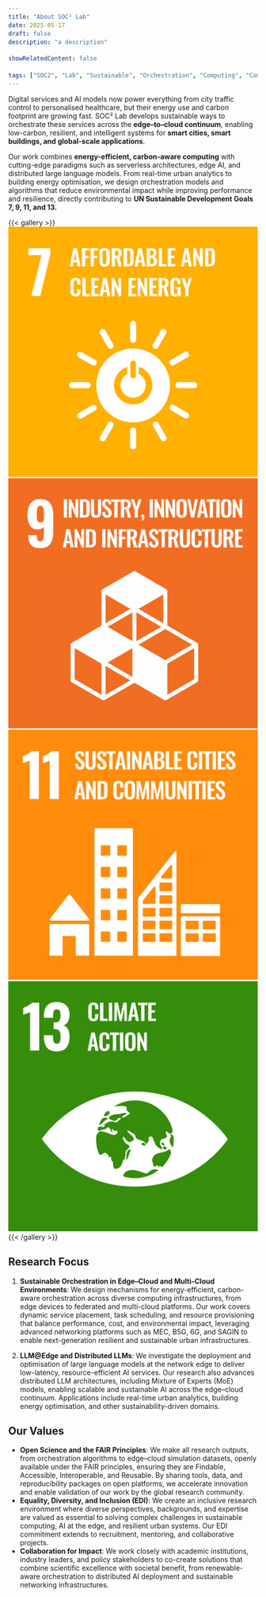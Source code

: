 ```yaml
---
title: "About SOC² Lab"
date: 2025-05-17
draft: false
description: "a description"

showRelatedContent: false

tags: ["SOC2", "Lab", "Sustainable", "Orchestration", "Computing", "Continuum", "UCD", "University College Dublin", "Research Group"]
---
```


Digital services and AI models now power everything from city traffic control to personalised healthcare, but their energy use and carbon footprint are growing fast. SOC² Lab develops sustainable ways to orchestrate these services across the **edge–to–cloud continuum**, enabling low-carbon, resilient, and intelligent systems for **smart cities, smart buildings, and global-scale applications**.

Our work combines **energy-efficient, carbon-aware computing** with cutting-edge paradigms such as serverless architectures, edge AI, and distributed large language models. From real-time urban analytics to building energy optimisation, we design orchestration models and algorithms that reduce environmental impact while improving performance and resilience, directly contributing to **UN Sustainable Development Goals 7, 9, 11, and 13.**

{{< gallery >}}
  <img src="un_goals/E_PRINT_07.jpg" class="grid-w25" />
  <img src="un_goals/E_PRINT_09.jpg" class="grid-w25" />
  <img src="un_goals/E_PRINT_11.jpg" class="grid-w25" />
  <img src="un_goals/E_PRINT_13.jpg" class="grid-w25" />
{{< /gallery >}}

## Research Focus

1. **Sustainable Orchestration in Edge–Cloud and Multi-Cloud Environments**: We design mechanisms for energy-efficient, carbon-aware orchestration across diverse computing infrastructures, from edge devices to federated and multi-cloud platforms. Our work covers dynamic service placement, task scheduling, and resource provisioning that balance performance, cost, and environmental impact, leveraging advanced networking platforms such as MEC, B5G, 6G, and SAGIN to enable next-generation resilient and sustainable urban infrastructures.

2. **LLM@Edge and Distributed LLMs**: We investigate the deployment and optimisation of large language models at the network edge to deliver low-latency, resource-efficient AI services. Our research also advances distributed LLM architectures, including Mixture of Experts (MoE) models, enabling scalable and sustainable AI across the edge–cloud continuum. Applications include real-time urban analytics, building energy optimisation, and other sustainability-driven domains.

## Our Values

- **Open Science and the FAIR Principles**: We make all research outputs, from orchestration algorithms to edge–cloud simulation datasets, openly available under the FAIR principles, ensuring they are Findable, Accessible, Interoperable, and Reusable. By sharing tools, data, and reproducibility packages on open platforms, we accelerate innovation and enable validation of our work by the global research community.
- **Equality, Diversity, and Inclusion (EDI)**: We create an inclusive research environment where diverse perspectives, backgrounds, and expertise are valued as essential to solving complex challenges in sustainable computing, AI at the edge, and resilient urban systems. Our EDI commitment extends to recruitment, mentoring, and collaborative projects.
- **Collaboration for Impact**: We work closely with academic institutions, industry leaders, and policy stakeholders to co-create solutions that combine scientific excellence with societal benefit, from renewable-aware orchestration to distributed AI deployment and sustainable networking infrastructures.
